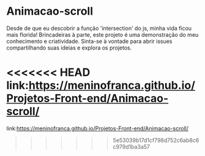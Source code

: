# Animacao-scroll

Desde de que eu descobrir a função 'intersection' do js, minha vida ficou mais florida! Brincadeiras à parte, este projeto é uma demonstração do meu conhecimento e criatividade. Sinta-se à vontade para abrir issues compartilhando suas ideias e explora os projetos.


<<<<<<< HEAD
link:https://meninofranca.github.io/Projetos-Front-end/Animacao-scroll/
=======
link:https://meninofranca.github.io/Projetos-Front-end/Animacao-scroll/
>>>>>>> 5e53039b17d1cf798d752c6ab8c6c979d1ba3a57
